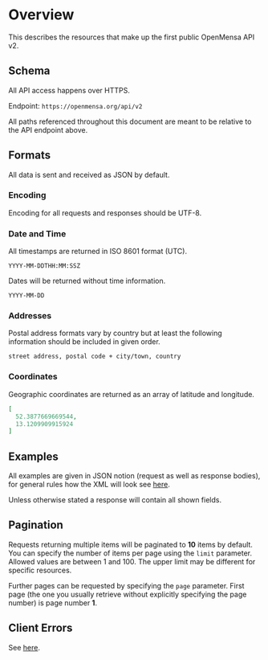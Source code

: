 # Overview

This describes the resources that make up the first public OpenMensa API v2.

## Schema

All API access happens over HTTPS.

Endpoint: `https://openmensa.org/api/v2`

All paths referenced throughout this document are meant to be relative to the API endpoint above.

## Formats

All data is sent and received as JSON by default.

### Encoding

Encoding for all requests and responses should be UTF-8.

### Date and Time

All timestamps are returned in ISO 8601 format (UTC).

```text
YYYY-MM-DDTHH:MM:SSZ
```

Dates will be returned without time information.

```text
YYYY-MM-DD
```

### Addresses

Postal address formats vary by country but at least the following information should be included in given order.

```text
street address, postal code + city/town, country
```

### Coordinates

Geographic coordinates are returned as an array of latitude and longitude.

```json
[
  52.3877669669544,
  13.1209909915924
]
```

## Examples

All examples are given in JSON notion (request as well as response bodies), for general rules how the XML will look see [here](/api/v2/xml/).

Unless otherwise stated a response will contain all shown fields.

## Pagination

Requests returning multiple items will be paginated to **10** items by default. You can specify the number of items per page using the `limit` parameter. Allowed values are between 1 and 100. The upper limit may be different for specific resources.

Further pages can be requested by specifying the `page` parameter. First page
(the one you usually retrieve without explicitly specifying the page number)
is page number **1**.

## Client Errors

See [here](errors.md).
